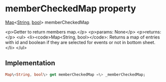


# memberCheckedMap property









[Map](https:api.flutter.dev/flutter/dart-core/Map-class.html)&lt;[String](https:api.flutter.dev/flutter/dart-core/String-class.html), [bool](https:api.flutter.dev/flutter/dart-core/bool-class.html)\> memberCheckedMap
  




\<p\>Getter to return members map.\</p\>
\<p\>params:
None\</p\>
\<p\>returns:\</p\>
\<ul\>
\<li\>\<code\>Map&lt;String, bool&gt;\</code\>: Returns a map of entries with id and boolean if they are
selected for events or not in bottom sheet.\</li\>
\</ul\>



## Implementation

```dart
Map\<String, bool\> get memberCheckedMap =\> _memberCheckedMap;
```








